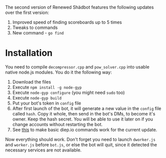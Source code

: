 The second version of Renewed Shädbot features the following updates over the first version:

1. Improved speed of finding scoreboards up to 5 times
2. Tweaks to commands
3. New command - `go find`

# Installation

You need to compile `decompressor.cpp` and `pow_solver.cpp` into usable native node.js modules. You do it the following way:

1. Download the files
2. Execute `npm install -g node-gyp`
3. Execute `node-gyp configure` (you might need `sudo` too)
4. Execute `node-gyp build`
5. Put your bot's token in `config` file
6. After first launch of the bot, it will generate a new value in the `config` file called `hash`. Copy it whole, then send in the bot's DMs, to become it's owner. Keep the hash secret. You will be able to use it later on if you change accounts without restarting the bot.
7. See [this](https://github.com/supahero1/diep.io/tree/master/working-with-diep) to make basic diep.io commands work for the current update.

Now everything should work. Don't forget you need to launch `dworker.js` and `worker.js` before `bot.js`, or else the bot will quit, since it detected the necessary services are not available.
